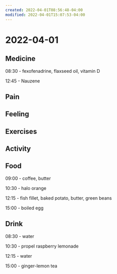```yaml
---
created: 2022-04-01T08:56:48-04:00
modified: 2022-04-01T15:07:53-04:00
---
```


# 2022-04-01

## Medicine

08:30 - fexofenadrine, flaxseed oil, vitamin D

12:45 - Nauzene


## Pain


## Feeling


## Exercises


## Activity


## Food

09:00 - coffee, butter

10:30 - halo orange

12:15 - fish fillet, baked potato, butter, green beans

15:00 - boiled egg


## Drink

08:30 - water

10:30 - propel raspberry lemonade

12:15 - water

15:00 - ginger-lemon tea
